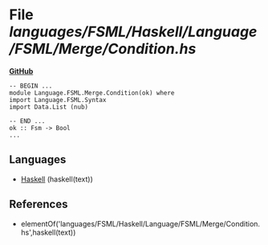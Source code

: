 # File _languages/FSML/Haskell/Language/FSML/Merge/Condition.hs_
**[GitHub](https://github.com/softlang/yas/blob/master/languages/FSML/Haskell/Language/FSML/Merge/Condition.hs)**
```
-- BEGIN ...
module Language.FSML.Merge.Condition(ok) where
import Language.FSML.Syntax
import Data.List (nub)

-- END ...
ok :: Fsm -> Bool
...
```

## Languages
* [Haskell](../languages/Haskell.md) (haskell(text))

## References
* elementOf('languages/FSML/Haskell/Language/FSML/Merge/Condition.hs',haskell(text))
